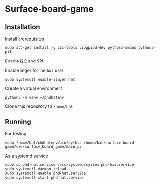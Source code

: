 # Surface-board-game

## Installation

Install prerequisites

```
sudo apt-get install -y i2c-tools libgpiod-dev python3-smbus python3-pil
```

Enable [I2C](https://learn.adafruit.com/adafruits-raspberry-pi-lesson-4-gpio-setup/configuring-i2c) and SPI

Enable linger for the `hat` user:

```
sudo systemctl enable-linger hat
```

Create a virtual environment

```
python3 -m venv ~/phdhatenv
```

Clone this repository to `/home/hat`

## Running

For testing

```
sudo /home/hat/phdhatenv/bin/python /home/hat/surface-board-game/src/surface_board_game/main.py
```

As a systemd service

```
sudo cp phd-hat.service /etc/systemd/system/phd-hat.service
sudo systemctl daemon-reload
sudo systemctl enable phd-hat.service
sudo systemctl start phd-hat.service
```